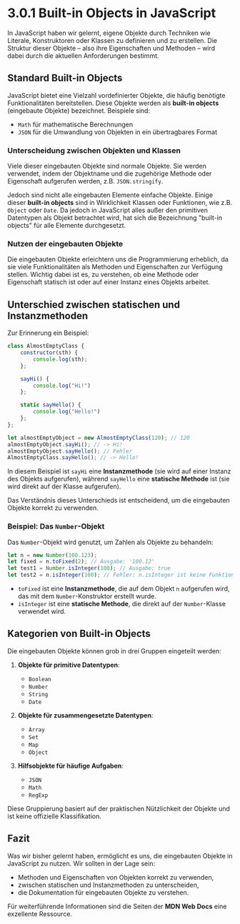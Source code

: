
# 3.0.1 Built-in Objects in JavaScript

In JavaScript haben wir gelernt, eigene Objekte durch Techniken wie Literale, Konstruktoren oder Klassen zu definieren und zu erstellen. Die Struktur dieser Objekte – also ihre Eigenschaften und Methoden – wird dabei durch die aktuellen Anforderungen bestimmt.

## Standard Built-in Objects

JavaScript bietet eine Vielzahl vordefinierter Objekte, die häufig benötigte Funktionalitäten bereitstellen. Diese Objekte werden als **built-in objects** (eingebaute Objekte) bezeichnet. Beispiele sind:

- `Math` für mathematische Berechnungen
- `JSON` für die Umwandlung von Objekten in ein übertragbares Format

### Unterscheidung zwischen Objekten und Klassen

Viele dieser eingebauten Objekte sind normale Objekte. Sie werden verwendet, indem der Objektname und die zugehörige Methode oder Eigenschaft aufgerufen werden, z.B. `JSON.stringify`.

Jedoch sind nicht alle eingebauten Elemente einfache Objekte. Einige dieser **built-in objects** sind in Wirklichkeit Klassen oder Funktionen, wie z.B. `Object` oder `Date`. Da jedoch in JavaScript alles außer den primitiven Datentypen als Objekt betrachtet wird, hat sich die Bezeichnung "built-in objects" für alle Elemente durchgesetzt.

### Nutzen der eingebauten Objekte

Die eingebauten Objekte erleichtern uns die Programmierung erheblich, da sie viele Funktionalitäten als Methoden und Eigenschaften zur Verfügung stellen. Wichtig dabei ist es, zu verstehen, ob eine Methode oder Eigenschaft statisch ist oder auf einer Instanz eines Objekts arbeitet.

## Unterschied zwischen statischen und Instanzmethoden

Zur Erinnerung ein Beispiel:

```javascript
class AlmostEmptyClass { 
    constructor(sth) { 
        console.log(sth); 
    }; 

    sayHi() { 
        console.log("Hi!") 
    }; 

    static sayHello() { 
        console.log("Hello!") 
    }; 
}; 

let almostEmptyObject = new AlmostEmptyClass(120); // 120 
almostEmptyObject.sayHi(); // -> Hi! 
almostEmptyObject.sayHello(); // Fehler
AlmostEmptyClass.sayHello(); // -> Hello!
```

In diesem Beispiel ist `sayHi` eine **Instanzmethode** (sie wird auf einer Instanz des Objekts aufgerufen), während `sayHello` eine **statische Methode** ist (sie wird direkt auf der Klasse aufgerufen).

Das Verständnis dieses Unterschieds ist entscheidend, um die eingebauten Objekte korrekt zu verwenden.

### Beispiel: Das `Number`-Objekt

Das `Number`-Objekt wird genutzt, um Zahlen als Objekte zu behandeln:

```javascript
let n = new Number(100.123);
let fixed = n.toFixed(2); // Ausgabe: '100.12'
let test1 = Number.isInteger(100); // Ausgabe: true
let test2 = n.isInteger(100); // Fehler: n.isInteger ist keine Funktion
```

- `toFixed` ist eine **Instanzmethode**, die auf dem Objekt `n` aufgerufen wird, das mit dem `Number`-Konstruktor erstellt wurde.
- `isInteger` ist eine **statische Methode**, die direkt auf der `Number`-Klasse verwendet wird.

## Kategorien von Built-in Objects

Die eingebauten Objekte können grob in drei Gruppen eingeteilt werden:

1. **Objekte für primitive Datentypen**:
    - `Boolean`
    - `Number`
    - `String`
    - `Date`

2. **Objekte für zusammengesetzte Datentypen**:
    - `Array`
    - `Set`
    - `Map`
    - `Object`

3. **Hilfsobjekte für häufige Aufgaben**:
    - `JSON`
    - `Math`
    - `RegExp`

Diese Gruppierung basiert auf der praktischen Nützlichkeit der Objekte und ist keine offizielle Klassifikation.

## Fazit

Was wir bisher gelernt haben, ermöglicht es uns, die eingebauten Objekte in JavaScript zu nutzen. Wir sollten in der Lage sein:

- Methoden und Eigenschaften von Objekten korrekt zu verwenden,
- zwischen statischen und Instanzmethoden zu unterscheiden,
- die Dokumentation für eingebauten Objekte zu verstehen.

Für weiterführende Informationen sind die Seiten der **MDN Web Docs** eine exzellente Ressource.
